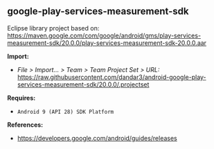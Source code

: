 ## google-play-services-measurement-sdk

Eclipse library project based on:<br/>
https://maven.google.com/com/google/android/gms/play-services-measurement-sdk/20.0.0/play-services-measurement-sdk-20.0.0.aar

**Import:**
- _File > Import... > Team > Team Project Set > URL:_<br/>
  https://raw.githubusercontent.com/dandar3/android-google-play-services-measurement-sdk/20.0.0/.projectset

**Requires:**
- `Android 9 (API 28) SDK Platform`

**References:**
- https://developers.google.com/android/guides/releases